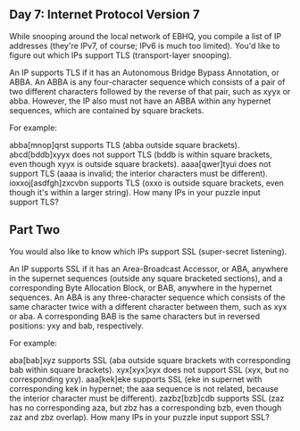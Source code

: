## Day 7: Internet Protocol Version 7

While snooping around the local network of EBHQ, you compile a list of IP addresses (they're IPv7, of course; IPv6 is much too limited). You'd like to figure out which IPs support TLS (transport-layer snooping).

An IP supports TLS if it has an Autonomous Bridge Bypass Annotation, or ABBA. An ABBA is any four-character sequence which consists of a pair of two different characters followed by the reverse of that pair, such as xyyx or abba. However, the IP also must not have an ABBA within any hypernet sequences, which are contained by square brackets.

For example:

abba[mnop]qrst supports TLS (abba outside square brackets).
abcd[bddb]xyyx does not support TLS (bddb is within square brackets, even though xyyx is outside square brackets).
aaaa[qwer]tyui does not support TLS (aaaa is invalid; the interior characters must be different).
ioxxoj[asdfgh]zxcvbn supports TLS (oxxo is outside square brackets, even though it's within a larger string).
How many IPs in your puzzle input support TLS?

## Part Two

You would also like to know which IPs support SSL (super-secret listening).

An IP supports SSL if it has an Area-Broadcast Accessor, or ABA, anywhere in the supernet sequences (outside any square bracketed sections), and a corresponding Byte Allocation Block, or BAB, anywhere in the hypernet sequences. An ABA is any three-character sequence which consists of the same character twice with a different character between them, such as xyx or aba. A corresponding BAB is the same characters but in reversed positions: yxy and bab, respectively.

For example:

aba[bab]xyz supports SSL (aba outside square brackets with corresponding bab within square brackets).
xyx[xyx]xyx does not support SSL (xyx, but no corresponding yxy).
aaa[kek]eke supports SSL (eke in supernet with corresponding kek in hypernet; the aaa sequence is not related, because the interior character must be different).
zazbz[bzb]cdb supports SSL (zaz has no corresponding aza, but zbz has a corresponding bzb, even though zaz and zbz overlap).
How many IPs in your puzzle input support SSL?